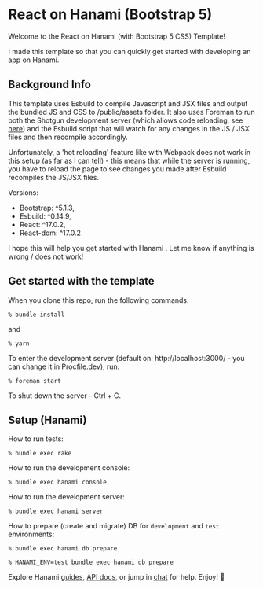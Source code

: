 # React on Hanami (Bootstrap 5)

Welcome to the React on Hanami (with Bootstrap 5 CSS) Template!

I made this template so that you can quickly get started with developing an app on Hanami.

## Background Info

This template uses Esbuild to compile Javascript and JSX files and output the bundled JS and CSS to /public/assets folder. It also uses Foreman to run both the Shotgun development server (which allows code reloading, see [here](https://guides.hanamirb.org/v1.3/projects/code-reloading/)) and the Esbuild script that will watch for any changes in the JS / JSX files and then recompile accordingly.

Unfortunately, a 'hot reloading' feature like with Webpack does not work in this setup (as far as I can tell) - this means that while the server is running, you have to reload the page to see changes you made after Esbuild recompiles the JS/JSX files.

Versions:

- Bootstrap: ^5.1.3,
- Esbuild: ^0.14.9,
- React: ^17.0.2,
- React-dom: ^17.0.2

I hope this will help you get started with Hanami . Let me know if anything is wrong / does not work!

## Get started with the template

When you clone this repo, run the following commands:

```
% bundle install
```

and

```
% yarn
```

To enter the development server (default on: http://localhost:3000/ - you can change it in Procfile.dev), run:

```
% foreman start
```

To shut down the server - Ctrl + C.

## Setup (Hanami)

How to run tests:

```
% bundle exec rake
```

How to run the development console:

```
% bundle exec hanami console
```

How to run the development server:

```
% bundle exec hanami server
```

How to prepare (create and migrate) DB for `development` and `test` environments:

```
% bundle exec hanami db prepare

% HANAMI_ENV=test bundle exec hanami db prepare
```

Explore Hanami [guides](https://guides.hanamirb.org/), [API docs](http://docs.hanamirb.org/1.3.5/), or jump in [chat](http://chat.hanamirb.org) for help. Enjoy! 🌸
